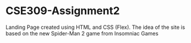 # CSE309-Assignment2
Landing Page created using HTML and CSS (Flex). The idea of the site is based on the new Spider-Man 2 game from Insomniac Games
